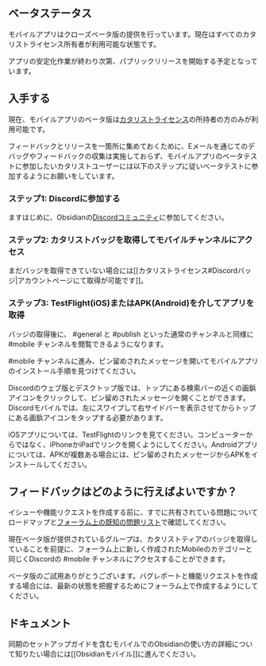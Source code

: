 ## ベータステータス

モバイルアプリはクローズベータ版の提供を行っています。現在はすべてのカタリストライセンス所有者が利用可能な状態です。

アプリの安定化作業が終わり次第、パブリックリリースを開始する予定となっています。

## 入手する

現在、モバイルアプリのベータ版は[カタリストライセンス](https://obsidian.md/pricing)の所持者の方のみが利用可能です。

フィードバックとリリースを一箇所に集めておくために、Eメールを通じてのデバッグやフィードバックの収集は実施しておらず、モバイルアプリのベータテストに参加したいカタリストユーザーには以下のステップに従いベータテストに参加するようにお願いをしています。

### ステップ1: Discordに参加する

ますはじめに、Obsidianの[Discordコミュニティ](https://discord.gg/veuWUTm)に参加してください。

### ステップ2: カタリストバッジを取得してモバイルチャンネルにアクセス

まだバッジを取得できていない場合には[[カタリストライセンス#Discordバッジ|アカウントページにて取得が可能です]]。

### ステップ3: TestFlight(iOS)またはAPK(Android)を介してアプリを取得

バッジの取得後に、 #general と #publish といった通常のチャンネルと同様に #mobile チャンネルを閲覧できるようになります。

#mobile チャンネルに進み、ピン留めされたメッセージを開いてモバイルアプリのインストール手順を見つけてください。

Discordのウェブ版とデスクトップ版では、トップにある検索バーの近くの画鋲アイコンをクリックして、ピン留めされたメッセージを開くことができます。Discordモバイルでは、左にスワイプして右サイドバーを表示させてからトップにある画鋲アイコンをタップする必要があります。

iOSアプリについては、TestFlightのリンクを見てください。コンピューターからではなく、iPhoneかiPadでリンクを開くようにしてください。Androidアプリについては、APKが複数ある場合には、ピン留めされたメッセージからAPKをインストールしてください。

## フィードバックはどのように行えばよいですか？

イシューや機能リクエストを作成する前に、すでに共有されている問題についてロードマップと[フォーラム上の既知の問題リスト](https://forum.obsidian.md/t/list-of-known-issues/14286)で確認してください。

現在ベータ版が提供されているグループは、カタリストティアのバッジを取得していることを前提に、フォーラム上に新しく作成されたMobileのカテゴリーと同じくDiscordの #mobile チャンネルにアクセスすることができます。

ベータ版のご試用ありがとうございます。バグレポートと機能リクエストを作成する場合には、最新の状態を把握するためにフォーラム上で作成するようにしてください。

## ドキュメント

同期のセットアップガイドを含むモバイルでのObsidianの使い方の詳細について知りたい場合には[[Obsidianモバイル]]に進んでください。

